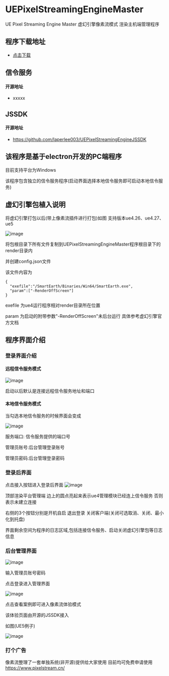 # UEPixelStreamingEngineMaster
UE Pixel Streaming Engine Master
虚幻引擎像素流模式 渲染主机端管理程序

## 程序下载地址
- [点击下载](https://ue-pixel-streaming-engine.oss-cn-hangzhou.aliyuncs.com/UEPixelStreamingEngineMaster.exe)

## 信令服务
#### 开源地址
- xxxxx


## JSSDK
#### 开源地址
- https://github.com/laperlee003/UEPixelStreamingEngineJSSDK

## 该程序是基于electron开发的PC端程序
目前支持平台为Windows

该程序包含独立的信令服务程序(启动界面选择本地信令服务即可启动本地信令服务)


## 虚幻引擎包植入说明
将虚幻引擎打包以后(带上像素流插件进行打包)如图
支持版本ue4.26、ue4.27、ue5

![image](https://user-images.githubusercontent.com/15978397/174209865-f2ba0258-7c3f-4f71-92c8-128627908e23.png)

将包根目录下所有文件复制到UEPixelStreamingEngineMaster程序根目录下的render目录内

并创建config.json文件

该文件内容为
```
{
  "exefile":"/SmartEarth/Binaries/Win64/SmartEarth.exe",
  "param":["-RenderOffScreen"]
}
```
exefile 为ue4运行程序相对render目录所在位置

param 为启动的附带参数"-RenderOffScreen"未后台运行 具体参考虚幻引擎官方文档


## 程序界面介绍
### 登录界面介绍
#### 远程信令服务模式
![image](https://user-images.githubusercontent.com/15978397/174204722-015a3229-4d0d-404c-b354-9c4bc94616fb.png)

启动以后默认是连接远程信令服务地址和端口

#### 本地信令服务模式
当勾选本地信令服务的时候界面会变成

![image](https://user-images.githubusercontent.com/15978397/174548395-a22814d0-a6b4-4ec8-bf76-c2d9dd396d9d.png)

服务端口: 信令服务提供的端口号

管理员账号:后台管理登录账号

管理员密码:后台管理登录密码

### 登录后界面
点击接入按钮进入登录后界面
![image](https://user-images.githubusercontent.com/15978397/174206003-abc424e3-f538-472c-b892-a83b14c4eadb.png)

顶部渲染平台管理端 边上的圆点亮起来表示ue4管理模块已经连上信令服务 否则表示未建立连接

右侧的3个按钮分别是开机自启 退出登录 关闭客户端(关闭可选取消、关闭、最小化到托盘)

界面剩余空间为程序的日志区域,包括连接信令服务、启动关闭虚幻引擎包等日志信息

### 后台管理界面
![image](https://user-images.githubusercontent.com/15978397/174212423-59caa5ab-6ab7-4396-986b-fd2e1e95a1d1.png)

输入管理员账号密码

点击登录进入管理界面

![image](https://user-images.githubusercontent.com/15978397/174212490-19fc7b11-26aa-4fcb-a02d-704d5b102308.png)

点击查看案例即可进入像素流体验模式

该体验页面由开源的JSSDK接入

如图(UE5例子)

![image](https://user-images.githubusercontent.com/15978397/175313939-37f034a3-fb83-473b-b2c4-3e99fb4a31e5.png)


### 打个广告

像素流整理了一套单独系统(非开源)提供给大家使用
目前均可免费申请使用
https://www.pixelstream.cn/
